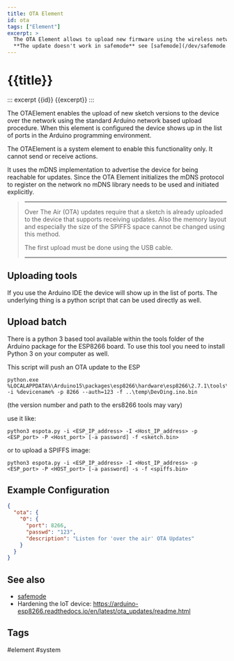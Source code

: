 ```yaml
---
title: OTA Element
id: ota
tags: ["Element"]
excerpt: >
  The OTA Element allows to upload new firmware using the wireless network - Over The Air (OTA).
  **The update doesn't work in safemode** see [safemode](/dev/safemode.md);
---
```


# {{title}}

::: excerpt {{id}}
{{excerpt}}
:::

The OTAElement enables the upload of new sketch versions to the device over the network using the standard Arduino network based upload procedure. When this element is configured the device shows up in the list of ports in the Arduino programming environment.

The OTAElement is a system element to enable this functionality only. It cannot send or receive actions.

It uses the mDNS implementation to advertise the device for being reachable for updates.
Since the OTA Element initializes the mDNS protocol to register on the network no mDNS library needs to be used and initiated explicitly.

> ---
>
> Over The Air (OTA) updates require that a sketch is already uploaded to the device that supports receiving updates.
> Also the memory layout and especially the size of the SPIFFS space cannot be changed using this method.
>
> The first upload must be done using the USB cable.
>
> ---

## Uploading tools

If you use the Arduino IDE the device will show up in the list of ports.
The underlying thing is a python script that can be used directly as well.

## Upload batch

There is a python 3 based tool available within the tools folder of the Arduino package for the ESP8266 board.
To use this tool you need to install Python 3 on your computer as well.

This script will push an OTA update to the ESP

```
python.exe %LOCALAPPDATA%\Arduino15\packages\esp8266\hardware\esp8266\2.7.1\tools\espota.py -i %devicename% -p 8266 --auth=123 -f ..\temp\DevDing.ino.bin
```

(the version number and path to the ers8266 tools may vary)

use it like:

    python3 espota.py -i <ESP_IP_address> -I <Host_IP_address> -p <ESP_port> -P <Host_port> [-a password] -f <sketch.bin>

or to upload a SPIFFS image:

    python3 espota.py -i <ESP_IP_address> -I <Host_IP_address> -p <ESP_port> -P <HOST_port> [-a password] -s -f <spiffs.bin>

## Example Configuration

``` json
{
  "ota": {
    "0": {
      "port": 8266,
      "passwd": "123",
      "description": "Listen for 'over the air' OTA Updates"
    }
  }
}
```

## See also

- [safemode](/dev/safemode.md)
- Hardening the IoT device: https://arduino-esp8266.readthedocs.io/en/latest/ota_updates/readme.html

## Tags

#element #system

<!--

## TODO:signed firmware

- <https://www.mischianti.org/2021/10/02/esp8266-flash-compiled-and-signed-firmware-bin-1/>
- <https://www.mischianti.org/2022/01/09/esp8266-self-ota-update-in-https-ssl-tls-with-trusted-self-signed-certificate-3/>


-->
